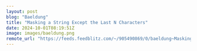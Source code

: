 ```yaml
---
layout: post
blog: "Baeldung"
title: "Masking a String Except the Last N Characters"
date: 2024-10-01T08:19:51Z
image: images/baeldung.png
remote_url: "https://feeds.feedblitz.com/~/905490869/0/baeldung~Masking-a-String-Except-the-Last-N-Characters"
---
```

